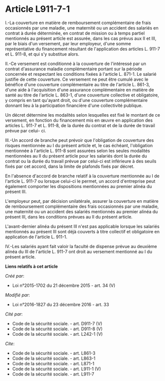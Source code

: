 # Article L911-7-1

I.-La couverture en matière de remboursement complémentaire de frais occasionnés par une maladie, une maternité ou un
accident des salariés en contrat à durée déterminée, en contrat de mission ou à temps partiel mentionnés au présent article
est assurée, dans les cas prévus aux II et III, par le biais d'un versement, par leur employeur, d'une somme représentative
du financement résultant de l'application des articles L. 911-7 et L. 911-8, et qui s'y substitue alors. 

II.-Ce versement est conditionné à la couverture de l'intéressé par un contrat d'assurance maladie complémentaire portant sur
la période concernée et respectant les conditions fixées à l'article L. 871-1. Le salarié justifie de cette couverture. Ce
versement ne peut être cumulé avec le bénéfice d'une couverture complémentaire au titre de l'article L. 861-3, d'une aide à
l'acquisition d'une assurance complémentaire en matière de santé au titre de l'article L. 863-1, d'une couverture collective
et obligatoire, y compris en tant qu'ayant droit, ou d'une couverture complémentaire donnant lieu à la participation
financière d'une collectivité publique. 

Un décret détermine les modalités selon lesquelles est fixé le montant de ce versement, en fonction du financement mis en
œuvre en application des articles L. 911-7 et L. 911-8, de la durée du contrat et de la durée de travail prévue par celui-
ci. 

III.-Un accord de branche peut prévoir que l'obligation de couverture des risques mentionnée au I du présent article et, le
cas échéant, l'obligation mentionnée à l'article L. 911-8 sont assurées selon les seules modalités mentionnées au II du
présent article pour les salariés dont la durée du contrat ou la durée du travail prévue par celui-ci est inférieure à des
seuils fixés par cet accord, dans la limite de plafonds fixés par décret. 

En l'absence d'accord de branche relatif à la couverture mentionnée au I de l'article L. 911-7 ou lorsque celui-ci le permet,
un accord d'entreprise peut également comporter les dispositions mentionnées au premier alinéa du présent III. 

L'employeur peut, par décision unilatérale, assurer la couverture en matière de remboursement complémentaire des frais
occasionnés par une maladie, une maternité ou un accident des salariés mentionnés au premier alinéa du présent III, dans les
conditions prévues au II du présent article. 

L'avant-dernier alinéa du présent III n'est pas applicable lorsque les salariés mentionnés au présent III sont déjà couverts
à titre collectif et obligatoire en application de l'article L. 911-1. 

IV.-Les salariés ayant fait valoir la faculté de dispense prévue au deuxième alinéa du III de l'article L. 911-7 ont droit au
versement mentionné au I du présent article.

**Liens relatifs à cet article**

_Créé par_:

  - Loi n°2015-1702 du 21 décembre 2015 - art. 34 (V)

_Modifié par_:

  - Loi n°2016-1827 du 23 décembre 2016 - art. 33

_Cité par_:

  - Code de la sécurité sociale. - art. D911-7 (V)
  - Code de la sécurité sociale. - art. D911-8 (V)
  - Code de la sécurité sociale. - art. L242-1 (V)

_Cite_:

  - Code de la sécurité sociale. - art. L861-3
  - Code de la sécurité sociale. - art. L863-1
  - Code de la sécurité sociale. - art. L871-1
  - Code de la sécurité sociale. - art. L911-1 (V)
  - Code de la sécurité sociale. - art. L911-7
